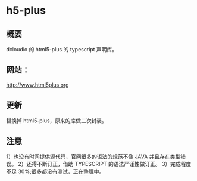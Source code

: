 # h5-plus

## 概要

dcloudio 的 html5-plus 的 typescript 声明库。

## 网站：

http://www.html5plus.org

## 更新

替换掉 html5-plus，原来的库做二次封装。

## 注意

1）也没有时间提供源代码，官网很多的语法的规范不像 JAVA 并且存在类型错误。
2）还得不断订正，借助 TYPESCRIPT 的语法严谨性做订正。
3）完成程度不足 30%;很多都没有测试，正在整理中。
